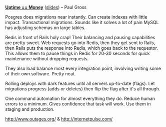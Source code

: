**[Uptime == Money](http://vimeo.com/61255649)** ([slides](http://www.pgrs.net/wp-content/uploads/2013/02/rubyconf_australia_high_availability.pdf)) – Paul Gross

Posgres does migrations near instantly. Can create indexes with little impact. Transactional migrations. Sounds like it solves a lot of pain MySQL has adjusting schemas on large tables.

Redis in front of Rails holy crap! Their balancing and pausing capabilities are pretty sweet. Web requests go into Redis, then they get sent to Rails, then Rails puts the response into Redis, which goes back to the requestor. This allows them to pause things in Redis for 20-30 seconds for quick maintenance without dropping requests.

They also load balance most every integration point, involving writing some of their own software. Pretty neat.

Rolling deploys with dark features until all servers up-to-date (flags). Let migrations progress (adds or deletes) then flip the flag after it's all through.

One command automation for almost everything they do. Reduce human errors to a minimum. Gives confidence that task will work. Use them in staging and production.

http://www.outages.org/ & http://internetpulse.com/
